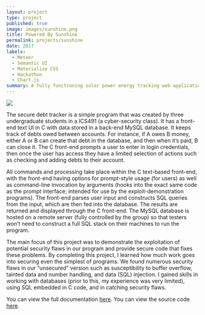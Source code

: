 ```yaml
---
layout: project
type: project
published: true
image: images/sunshine.png
title: Powered By Sunshine
permalink: projects/sunshine
date: 2017
labels:
  - Meteor
  - Semantic UI
  - Materialize CSS
  - Hackathon
  - Chart.js
summary: A fully functioning solar power energy tracking web application built in 48 hours.
---
```


<img class="ui medium right floated rounded image" src="{{ site.baseurl }}/images/debt.png">

The secure debt tracker is a simple program that was created by three undergraduate students in a ICS491 (a cyber-security class). It has a front-end text UI in C with data stored in a back-end MySQL database.  It keeps track of debts owed between accounts. For instance, if A owes B money, either A or B can create that debt in the database, and then when it’s paid, B can close it.  The C front-end prompts a user to enter in login credentials, then once the user has access they have a limited selection of actions such as checking and adding debts to their account.

All commands and processing take place within the C text-based front-end, with the front-end having options for prompt-style usage (for users) as well as command-line invocation by arguments (hooks into the exact same code as the prompt interface; intended for use by the exploit-demonstration programs). The front-end parses user input and constructs SQL queries from the input, which are then fed into the database. The results are returned and displayed through the C front-end. The MySQL database is hosted on a remote server (fully controlled by the group) so that testers won’t need to construct a full SQL stack on their machines to run the program.

The main focus of this project was to demonstrate the exploitation of potential security flaws in our program and provide secure code that fixes these problems. By completing this project, I learned how much work goes into securing even the simplest of programs. We found numerous security flaws in our “unsecured” version such as susceptibility to buffer overflow, tainted data and number handling, and data (SQL) injection. I gained skills in working with databases (prior to this, my experience was very limited), using SQL embedded in C code, and in catching security flaws.


You can view the full documentation [here](https://docs.google.com/document/d/1ILk1Cq3Ova6Zs8JeybHzSAPk6YtrcbDQovbuT-jWKSY/edit?usp=sharing).
You can view the source code [here](https://code.google.com/p/ics491a3/).
